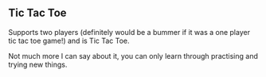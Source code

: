 ## Tic Tac Toe

Supports two players (definitely would be a bummer if it was a one player tic tac toe game!) and is Tic Tac Toe.

Not much more I can say about it, you can only learn through practising and trying new things.
